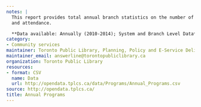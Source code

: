 ```yaml
---
notes: |
  This report provides total annual branch statistics on the number of programs
  and attendance.

  **Data available: Annually (2010-2014); System and Branch Level Data**
category:
- Community services
maintainer: Toronto Public Library, Planning, Policy and E-Service Delivery
maintainer_email: answerline@torontopubliclibrary.ca
organization: Toronto Public Library
resources:
- format: CSV
  name: Data
  url: http://opendata.tplcs.ca/data/Programs/Annual_Programs.csv
source: http://opendata.tplcs.ca/
title: Annual Programs
---
```


